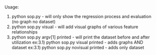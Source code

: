 Usage:
1) python sop.py - will only show the regression process and evaluation (no graph no dataset)
2) python sop.py visual - will add visual graphs of various feature relationships
3) python sop.py argv[1] printed - will print the dataset before and after utilization
    ex:3.1) python sop.py visual printed - adds graphs AND dataset
    ex:3.1) python sop.py novisual printed - adds only dataset
